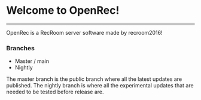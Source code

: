 # Welcome to OpenRec!
---
OpenRec is a RecRoom server software made by recroom2016!

### Branches
 - Master / main
 - Nightly

The master branch is the public branch where all the latest updates are published.
The nightly branch is where all the experimental updates that are needed to be tested before release are.
